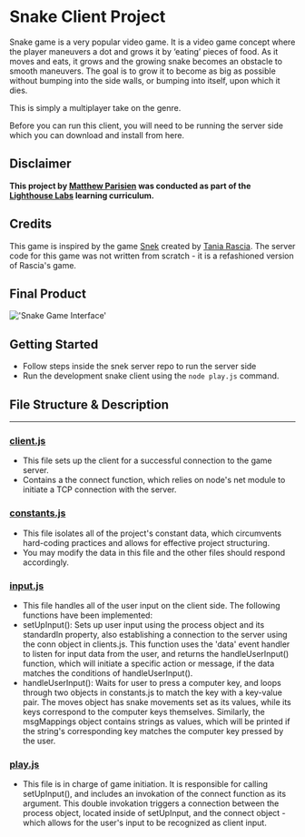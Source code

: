 # Snake Client Project

Snake game is a very popular video game. It is a video game concept where the player maneuvers a dot and grows it by ‘eating’ pieces of food. As it moves and eats, it grows and the growing snake becomes an obstacle to smooth maneuvers. The goal is to grow it to become as big as possible without bumping into the side walls, or bumping into itself, upon which it dies.

This is simply a multiplayer take on the genre.

Before you can run this client, you will need to be running the server side which you can download and install from here. 

## Disclaimer

**This project by [Matthew Parisien](https://github.com/mattparisien) was conducted as part of the [Lighthouse Labs](https://github.com/lighthouse-labs) learning curriculum.**


## Credits

This game is inspired by the game [Snek](https://store.steampowered.com/app/765590/Coop_SNEK_Online/) created by [Tania Rascia](https://www.taniarascia.com/). The server code for this game was not written from scratch -  it is a refashioned version of Rascia's game.

## Final Product

!['Snake Game Interface'](<img width="893" alt="snake-game-interface" src="https://user-images.githubusercontent.com/63109316/129914344-4b7eac24-355c-439a-92ee-2e15f845855e.png">)

## Getting Started

- Follow steps inside the snek server repo to run the server side
- Run the development snake client using the `node play.js` command.

## File Structure & Description 
***

### **[client.js](https://github.com/mattparisien/snake-client/blob/main/client.js)**
* This file sets up the client for a successful connection to the game server. 
* Contains a the connect function, which relies on node's net module to initiate a TCP connection with the server.

### **[constants.js](https://github.com/mattparisien/snake-client/blob/main/constants.js)**
* This file isolates all of the project's constant data, which circumvents hard-coding practices and allows for effective project structuring. 
* You may modify the data in this file and the other files should respond accordingly. 

### **[input.js](https://github.com/mattparisien/snake-client/blob/main/input.js)**
* This file handles all of the user input on the client side.
The following functions have been implemented: 
* setUpInput(): Sets up user input using the process object and its standardIn property, also establishing a connection to the server using the conn object in clients.js. This function uses the 'data' event handler to listen for input data from the user, and returns the handleUserInput() function, which will initiate a specific action or message, if the data matches the conditions of handleUserInput().
* handleUserInput(): Waits for user to press a computer key, and loops through two objects in constants.js to match the key with a key-value pair. The moves object has snake movements set as its values, while its keys correspond to the computer keys themselves. Similarly, the msgMappings object contains strings as values, which will be printed if the string's corresponding key matches the computer key pressed by the user. 

### **[play.js](https://github.com/mattparisien/snake-client/blob/main/play.js)**
* This file is in charge of game initiation. It is responsible for calling setUpInput(), and includes an invokation of the connect function as its argument. This double invokation triggers a connection between the process object, located inside of setUpInput, and the connect object - which allows for the user's input to be recognized as client input.

